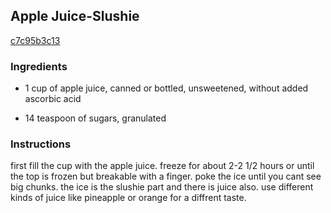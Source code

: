 ## Apple Juice-Slushie

[c7c95b3c13](http://www.food.com/recipe/apple-juice-slushie-299305)

### Ingredients

 - 1 cup of apple juice, canned or bottled, unsweetened, without added ascorbic acid

 - 14 teaspoon of sugars, granulated

### Instructions

first fill the cup with the apple juice. freeze for about 2-2 1/2 hours or until the top is frozen but breakable with a finger. poke the ice until you cant see big chunks. the ice is the slushie part and there is juice also. use different kinds of juice like pineapple or orange for a diffrent taste.